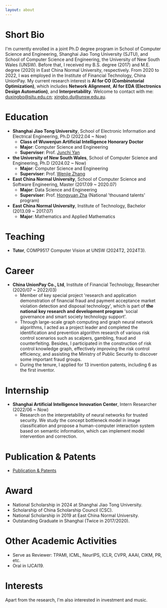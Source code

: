 ```yaml
---
layout: about 
---
```


# Short Bio
I'm currently enrolled in a joint Ph.D degree program in School of Computer Science and Engineering, Shanghai Jiao Tong University (SJTU), and School of Computer Science and Engineering, the University of New South Wales (UNSW). Before that, I received my B.S. degree (2017) and M.E. degree (2020) in East China Normal University, respectively. From 2020 to 2022, I was employed in the Institute of Financial Technology, China UnionPay. My current research interest is **AI for CO (Combinotorial Optimization)**, which includes **Network Alignment**, **AI for EDA (Electronics Design Automation)**, and **Interpretability**. Welcome to contact with me: <u>duxingbo@sjtu.edu.cn</u>; <u>xingbo.du@unsw.edu.au</u>.

# Education
+ **Shanghai Jiao Tong University**, School of Electronic Information and Electrical Engineering, Ph.D (2022.04 ~ Now)
  + **Class of Wuwenjun Artificial Intelligence Honorary Doctor** 
  + **Major**: Computer Science and Engineering
  + **Superviser**: Prof. [<u>Junchi Yan</u>](https://thinklab.sjtu.edu.cn/)
+ **the University of New South Wales**, School of Computer Science and Engineering, Ph.D (2024.02 ~ Now)
  + **Major**: Computer Science and Engineering
  + **Superviser**: Prof. [<u>Wenjie Zhang</u>](http://www.cse.unsw.edu.au/~zhangw/)
+ **East China Normal University**, School of Computer Science and Software Engineering, Master (2017.09 ~ 2020.07)
  + **Major**: Data Science and Engineering
  + **Superviser**: Prof. [<u>Hongyuan Zha</u>](https://sds.cuhk.edu.cn/teacher/65) (National 'thousand talents' program)
+ **East China Normal University**, Institute of Technology, Bachelor (2013.09 ~ 2017.07)
  + **Major**: Mathematics and Applied Mathematics

# Teaching
+ **Tutor**, COMP9517 Computer Vision at UNSW (2024T2, 2024T3).

# Career
+ **China UnionPay Co., Ltd**, Institute of Financial Technology, Researcher (2020/07 ~ 2022/03)
  + Member of key special project 'research and application demonstration of financial fraud and payment acceptance market violation detection and disposal technology', which is part of **the national key research and development program** 'social governance and smart society technology support'.
  + Through large-scale graph computing and graph neural network algorithms, I acted as a project leader and completed the identification and prevention algorithm research of various risk control scenarios such as scalpers, gambling, fraud and counterfeiting. Besides, I participated in the construction of risk control knowledge graph, effectively improving the risk control efficiency, and assisting the Ministry of Public Security to discover some important fraud groups. 
  + During the tenure, I applied for 13 invention patents, including 6 as the first inventor.

# Internship
+ **Shanghai Artificial Intelligence Innovation Center**, Intern Researcher (2022/06 ~ Now)
  + Research on the interpretability of neural networks for trusted security. We study the concept bottleneck model in image classification and propose a human-computer interaction system based on semantic information, which can implement model intervention and correction.

# Publication & Patents
+ [<u>Publication & Patents</u>](publication)

# Award
+ National Scholarship in 2024 at Shanghai Jiao Tong University.
+ Scholarship of China Scholarship Council (CSC).
+ National Scholarship in 2019 at East China Normal University.
+ Outstanding Graduate in Shanghai (Twice in 2017/2020).

# Other Academic Activities
+ Serve as Reviewer: TPAMI, ICML, NeurIPS, ICLR, CVPR, AAAI, CIKM, PR, etc.
+ Oral in IJCAI19.

# Interests
Apart from the research, I'm also interested in investment and music.

